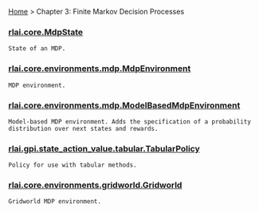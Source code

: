[Home](index.md) > Chapter 3:  Finite Markov Decision Processes
### [rlai.core.MdpState](https://github.com/MatthewGerber/rlai/tree/master/src/rlai/core/__init__.py#L313)
```
State of an MDP.
```
### [rlai.core.environments.mdp.MdpEnvironment](https://github.com/MatthewGerber/rlai/tree/master/src/rlai/core/environments/mdp.py#L17)
```
MDP environment.
```
### [rlai.core.environments.mdp.ModelBasedMdpEnvironment](https://github.com/MatthewGerber/rlai/tree/master/src/rlai/core/environments/mdp.py#L141)
```
Model-based MDP environment. Adds the specification of a probability distribution over next states and rewards.
```
### [rlai.gpi.state_action_value.tabular.TabularPolicy](https://github.com/MatthewGerber/rlai/tree/master/src/rlai/gpi/state_action_value/tabular.py#L480)
```
Policy for use with tabular methods.
```
### [rlai.core.environments.gridworld.Gridworld](https://github.com/MatthewGerber/rlai/tree/master/src/rlai/core/environments/gridworld.py#L19)
```
Gridworld MDP environment.
```
